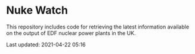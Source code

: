 # Nuke Watch

This repository includes code for retrieving the latest information available on the output of EDF nuclear power plants in the UK.

Last updated: 2021-04-22 05:16